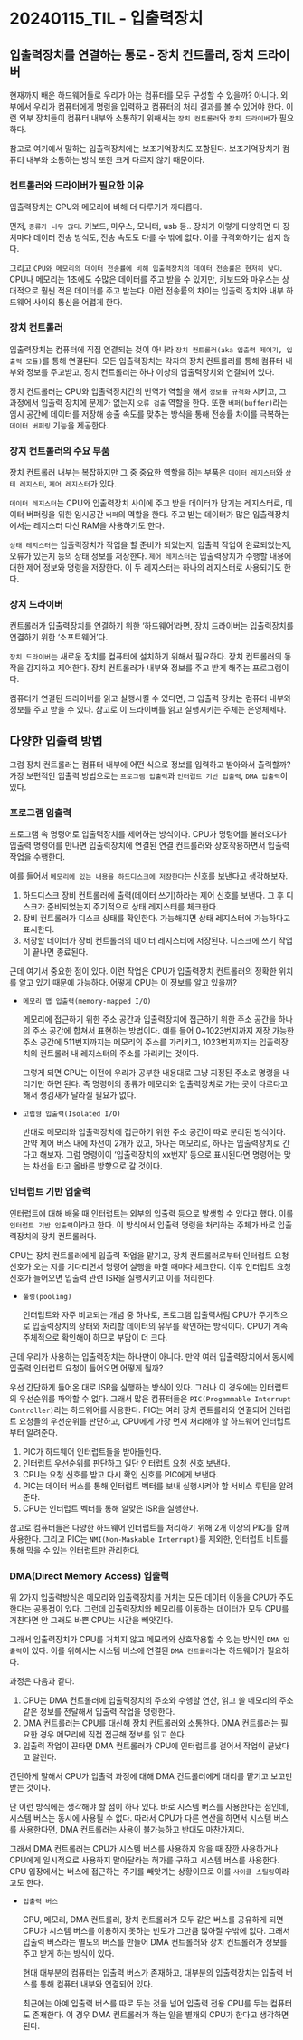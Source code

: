 # 20240115_TIL - 입출력장치

## 입출력장치를 연결하는 통로 - 장치 컨트롤러, 장치 드라이버

현재까지 배운 하드웨어들로 우리가 아는 컴퓨터를 모두 구성할 수 있을까? 아니다. 외부에서 우리가 컴퓨터에게 명령을 입력하고 컴퓨터의 처리 결과를 볼 수 있어야 한다. 이런 외부 장치들이 컴퓨터 내부와 소통하기 위해서는 `장치 컨트롤러`와 `장치 드라이버`가 필요하다. 

참고로 여기에서 말하는 입출력장치에는 보조기억장치도 포함된다. 보조기억장치가 컴퓨터 내부와 소통하는 방식 또한 크게 다르지 않기 때문이다.

### 컨트롤러와 드라이버가 필요한 이유

입출력장치는 CPU와 메모리에 비해 더 다루기가 까다롭다.

먼저, `종류가 너무 많다`. 키보드, 마우스, 모니터, usb 등.. 장치가 이렇게 다양하면 다 장치마다 데이터 전송 방식도, 전송 속도도 다를 수 밖에 없다. 이를 규격화하기는 쉽지 않다.

그리고 `CPU와 메모리의 데이터 전송률에 비해 입출력장치의 데이터 전송률은 현저히 낮다`. CPU나 메모리는 1초에도 수많은 데이터를 주고 받을 수 있지만, 키보드와 마우스는 상대적으로 훨씬 적은 데이터를 주고 받는다. 이런 전송률의 차이는 입출력 장치와 내부 하드웨어 사이의 통신을 어렵게 한다.

### 장치 컨트롤러

입출력장치는 컴퓨터에 직접 연결되는 것이 아니라 `장치 컨트롤러(aka 입출력 제어기, 입출력 모듈)`를 통해 연결된다. 모든 입출력장치는 각자의 장치 컨트롤러를 통해 컴퓨터 내부와 정보를 주고받고, 장치 컨트롤러는 하나 이상의 입출력장치와 연결되어 있다.

장치 컨트롤러는 CPU와 입출력장치간의 번역가 역할을 해서 `정보를 규격화` 시키고, 그 과정에서 입출력 장치에 문제가 없는지 `오류 검출` 역할을 한다. 또한 `버퍼(buffer)`라는 임시 공간에 데이터를 저장해 송출 속도를 맞추는 방식을 통해 전송률 차이를 극복하는 `데이터 버퍼링` 기능을 제공한다.

### 장치 컨트롤러의 주요 부품

장치 컨트롤러 내부는 복잡하지만 그 중 중요한 역할을 하는 부품은 `데이터 레지스터`와 `상태 레지스터`, `제어 레지스터`가 있다. 

`데이터 레지스터`는 CPU와 입출력장치 사이에 주고 받을 데이터가 담기는 레지스터로, 데이터 버퍼링을 위한 임시공간 `버퍼`의 역할을 한다. 주고 받는 데이터가 많은 입출력장치에서는 레지스터 다신 RAM을 사용하기도 한다. 

`상태 레지스터`는 입출력장치가 작업을 할 준비가 되었는지, 입출력 작업이 완료되었는지, 오류가 있는지 등의 상태 정보를 저장한다. `제어 레지스터`는 입출력장치가 수행할 내용에 대한 제어 정보와 명령을 저장한다. 이 두 레지스터는 하나의 레지스터로 사용되기도 한다.

### 장치 드라이버

컨트롤러가 입출력장치를 연결하기 위한 ‘하드웨어’라면, 장치 드라이버는 입출력장치를 연결하기 위한 ‘소프트웨어’다.

`장치 드라이버`는 새로운 장치를 컴퓨터에 설치하기 위해서 필요하다. 장치 컨트롤러의 동작을 감지하고 제어한다. 장치 컨트롤러가 내부와 정보를 주고 받게 해주는 프로그램이다. 

컴퓨터가 연결된 드라이버를 읽고 실행시킬 수 있다면, 그 입출력 장치는 컴퓨터 내부와 정보를 주고 받을 수 있다. 참고로 이 드라이버를 읽고 실행시키는 주체는 운영체제다. 

## 다양한 입출력 방법

그럼 장치 컨트롤러는 컴퓨터 내부에 어떤 식으로 정보를 입력하고 받아와서 출력할까? 가장 보편적인 입출력 방법으로는 `프로그램 입출력`과 `인터럽트 기반 입출력`, `DMA 입출력`이 있다. 

### 프로그램 입출력

프로그램 속 명령어로 입출력장치를 제어하는 방식이다. CPU가 명령어를 불러오다가 입출력 명령어를 만나면 입출력장치에 연결된 연결 컨트롤러와 상호작용하면서 입출력 작업을 수행한다.

예를 들어서 `메모리에 있는 내용을 하드디스크에 저장한다`는 신호를 보낸다고 생각해보자.

1. 하드디스크 장비 컨트롤러에 출력(데이터 쓰기)하라는 제어 신호를 보낸다. 그 후 디스크가 준비되었는지 주기적으로 상태 레지스터를 체크한다.
2. 장비 컨트롤러가 디스크 상태를 확인한다. 가능해지면 상태 레지스터에 가능하다고 표시한다.
3. 저장할 데이터가 장비 컨트롤러의 데이터 레지스터에 저장된다. 디스크에 쓰기 작업이 끝나면 종료된다.

근데 여기서 중요한 점이 있다. 이런 작업은 CPU가 입출력장치 컨트롤러의 정확한 위치를 알고 있기 때문에 가능하다. 어떻게 CPU는 이 정보를 알고 있을까?

- `메모리 맵 입출력(memory-mapped I/O)`
    
    메모리에 접근하기 위한 주소 공간과 입출력장치에 접근하기 위한 주소 공간을 하나의 주소 공간에 합쳐서 표현하는 방법이다. 예를 들어 0~1023번지까지 저장 가능한 주소 공간에 511번지까지는 메모리의 주소를 가리키고, 1023번지까지는 입출력장치의 컨트롤러 내 레지스터의 주소를 가리키는 것이다. 
    
    그렇게 되면 CPU는 이전에 우리가 공부한 내용대로 그냥 지정된 주소로 명령을 내리기만 하면 된다. 즉 명령어의 종류가 메모리와 입출력장치로 가는 곳이 다르다고 해서 생김새가 달라질 필요가 없다.
    
- `고립형 입출력(Isolated I/O)`
    
    반대로 메모리와 입출력장치에 접근하기 위한 주소 공간이 따로 분리된 방식이다. 만약 제어 버스 내에 차선이 2개가 있고, 하나는 메모리로, 하나는 입출력장치로 간다고 해보자. 그럼 명령이이 ‘입출력장치의 xx번지’ 등으로 표시된다면 명령어는 맞는 차선을 타고 올바른 방향으로 갈 것이다.
    

### 인터럽트 기반 입출력

인터럽트에 대해 배울 때 인터럽트는 외부의 입출력 등으로 발생할 수 있다고 했다. 이를 `인터럽트 기반 입출력`이라고 한다. 이 방식에서 입출력 명령을 처리하는 주체가 바로 입출력장치의 장치 컨트롤러다.

CPU는 장치 컨트롤러에게 입출력 작업을 맡기고, 장치 컨트롤러로부터 인터럽트 요청 신호가 오는 지를 기다리면서 명령어 실행을 마칠 때마다 체크한다. 이후 인터럽트 요청 신호가 들어오면 입출력 관련 ISR을 실행시키고 이를 처리한다. 

- `풀링(pooling)`
    
    인터럽트와 자주 비교되는 개념 중 하나로, 프로그램 입출력처럼 CPU가 주기적으로 입출력장치의 상태와 처리할 데이터의 유무를 확인하는 방식이다. CPU가 계속 주체적으로 확인해야 하므로 부담이 더 크다. 
    

근데 우리가 사용하는 입출력장치는 하나만이 아니다. 만약 여러 입출력장치에서 동시에 입출력 인터럽트 요청이 들어오면 어떻게 될까?

우선 간단하게 들어온 대로 ISR을 실행하는 방식이 있다. 그러나 이 경우에는 인터럽트의 우선순위를 파악할 수 없다. 그래서 많은 컴퓨터들은 `PIC(Progammable Interrupt Controller)`라는 하드웨어를 사용한다. PIC는 여러 장치 컨트롤러와 연결되어 인터럽트 요청들의 우선순위를 판단하고, CPU에게 가장 먼저 처리해야 할 하드웨어 인터럽트부터 알려준다.

1. PIC가 하드웨어 인터럽트들을 받아들인다.
2. 인터럽트 우선순위를 판단하고 일단 인터럽트 요청 신호 보낸다.
3. CPU는 요청 신호를 받고 다시 확인 신호를 PIC에게 보낸다.
4. PIC는 데이터 버스를 통해 인터럽트 벡터를 보내 실행시켜야 할 서비스 루틴을 알려준다.
5. CPU는 인터럽트 벡터를 통해 알맞은 ISR을 실행한다.

참고로 컴퓨터들은 다양한 하드웨어 인터럽트를 처리하기 위해 2개 이상의 PIC를 함께 사용한다. 그리고 PIC는 `NMI(Non-Maskable Interrupt)`를 제외한, 인터럽트 비트를 통해 막을 수 있는 인터럽트만 관리한다.

### DMA(Direct Memory Access) 입출력

위 2가지 입출력방식은 메모리와 입출력장치를 거치는 모든 데이터 이동을 CPU가 주도한다는 공통점이 있다. 그런데 입출력장치와 메모리를 이동하는 데이터가 모두 CPU를 거친다면 안 그래도 바쁜 CPU는 시간을 빼앗긴다.

그래서 입출력장치가 CPU를 거치지 않고 메모리와 상호작용할 수 있는 방식인 `DMA 입출력`이 있다. 이를 위해서는 시스템 버스에 연결된 `DMA 컨트롤러`라는 하드웨어가 필요하다.

과정은 다음과 같다.

1. CPU는 DMA 컨트롤러에 입출력장치의 주소와 수행할 연산, 읽고 쓸 메모리의 주소 같은 정보를 전달해서 입출력 작업을 명령한다.
2. DMA 컨트롤러는 CPU를 대신해 장치 컨트롤러와 소통한다. DMA 컨트롤러는 필요한 경우 메모리에 직접 접근해 정보를 읽고 쓴다.
3. 입출력 작업이 끈타면 DMA 컨트롤러가 CPU에 인터럽트를 걸어서 작업이 끝났다고 알린다.

간단하게 말해서 CPU가 입출력 과정에 대해 DMA 컨트롤러에게 대리를 맡기고 보고만 받는 것이다.

단 이런 방식에는 생각해야 할 점이 하나 있다. 바로 시스템 버스를 사용한다는 점인데, 시스템 버스는 동시에 사용될 수 없다. 따라서 CPU가 다른 연산을 하면서 시스템 버스를 사용한다면, DMA 컨트롤러는 사용이 불가능하고 반대도 마찬가지다.

그래서 DMA 컨트롤러는 CPU가 시스템 버스를 사용하지 않을 때 잠깐 사용하거나, CPU에게 일시적으로 사용하지 말아달라는 허가를 구하고 시스템 버스를 사용한다. CPU 입장에서는 버스에 접근하는 주기를 빼앗기는 상황이므로 이를 `사이클 스틸링`이라고도 한다.

- `입출력 버스`
    
    CPU, 메모리, DMA 컨트롤러, 장치 컨트롤러가 모두 같은 버스를 공유하게 되면 CPU가 시스템 버스를 이용하지 못하는 빈도가 그만큼 많아질 수밖에 없다. 그래서 입출력 버스라는 별도의 버스를 만들어 DMA 컨트롤러와 장치 컨트롤러가 정보를 주고 받게 하는 방식이 있다. 
    
    현대 대부분의 컴퓨터는 입출력 버스가 존재하고, 대부분의 입출력장치는 입출력 버스를 통해 컴퓨터 내부와 연결되어 있다. 
    
    최근에는 아예 입출력 버스를 따로 두는 것을 넘어 입출력 전용 CPU를 두는 컴퓨터도 존재한다. 이 경우 DMA 컨트롤러가 하는 일을 별개의 CPU가 한다고 생각하면 된다.